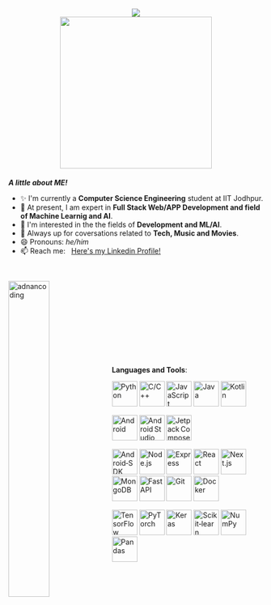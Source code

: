 <h1 align="center">
  <a href="https://git.io/typing-svg">
    <img src="https://readme-typing-svg.herokuapp.com/?lines=Hello,+World!;My+name+is+Neel+Patel.;Welcome+to+my+profile!&center=true&size=25">
  </a>
  <br>
  <img src="https://github.com/TheDudeThatCode/TheDudeThatCode/blob/master/Assets/Developer.gif" width="300px">
</h1>

 ***A little about ME!*** <br>
 
- ✨ I'm currently a **Computer Science Engineering** student at IIT Jodhpur.<br>
- 🔭 At present, I am expert in **Full Stack Web/APP Development and field of Machine Learnig and AI**.<br>
- 🌱 I'm interested in the the fields of **Development and ML/AI**.<br>
- 💬 Always up for coversations related to **Tech, Music and Movies**.<br>
- 😄 Pronouns: *he/him*<br>
- 📫 Reach me: </a> &nbsp; <a href="https://www.linkedin.com/in/vishvas-patel-6a706b21a/"> Here's my Linkedin Profile! </a> <br>
<!--⚡ Fun fact: I like writing for personal fun! -->
<br>

<p><img align="left" width=40% src="https://github-readme-stats.vercel.app/api/top-langs?username=Neelpatel11&show_icons=true&locale=en&layout=compact&theme=radical" alt="adnancoding" />

  
  <br><br><br><br><br><br><br><br><br>
  

**Languages and Tools**:

<span><img height="50" src="https://user-images.githubusercontent.com/25181517/183890598-19a0ac2d-e88a-4005-a8df-1ee36782fde1.png" alt="Python"/></span>
<span><img height="50" src="https://user-images.githubusercontent.com/25181517/117447155-6a868a00-af3d-11eb-9cfe-245df15c9f3f.png" alt="C/C++"/></span>
<span><img height="50" src="https://user-images.githubusercontent.com/25181517/183897015-94a058a6-b86e-4e42-a37e-bf92061753e5.png" alt="JavaScript"/></span>
<span><img height="50" src="https://user-images.githubusercontent.com/25181517/187896150-cc1dcb12-d490-445c-8e4d-1275cd2388d6.png" alt="Java"/></span>
<span><img height="50" src="https://user-images.githubusercontent.com/25181517/183859966-a3462d8d-1bc7-4880-b353-e2cbed900ed6.png" alt="Kotlin"/></span>

<!-- ─── Android‑dev stack ──────────────────────────────────────────────── -->
<span><img height="50" src="https://img.icons8.com/color/48/android-os.png" alt="Android"/></span>
<span><img height="50" src="https://img.icons8.com/color/48/android-studio--v2.png" alt="Android Studio"/></span>
<span><img height="50" src="https://raw.githubusercontent.com/rahulbanerjee26/githubProfileReadmeGenerator/main/src/images/icons/jetpackcompose.svg" alt="Jetpack Compose"/></span>

<!-- ─── Web / backend stack ────────────────────────────────────────────── -->
<span><img height="50" src="https://user-images.githubusercontent.com/25181517/187955005-f4ca6f1a-e727-497b-b81b-93fb9726268e.png" alt="Android‑SDK"/></span>
<span><img height="50" src="https://user-images.githubusercontent.com/25181517/192106070-46255bcf-65e6-4c6b-a296-bf8d0d8fb2a7.png" alt="Node.js"/></span>
<span><img height="50" src="https://user-images.githubusercontent.com/25181517/192106073-90fffafe-3562-4ff9-a37e-c77a2da0ff58.png" alt="Express"/></span>
<span><img height="50" src="https://user-images.githubusercontent.com/25181517/192108372-f71d70ac-7ae6-4c0d-8395-51d8870c2ef0.png" alt="React"/></span>
<span><img height="50" src="https://user-images.githubusercontent.com/25181517/192108374-8da61ba1-99ec-41d7-80b8-fb2f7c0a4948.png" alt="Next.js"/></span>
<span><img height="50" src="https://user-images.githubusercontent.com/25181517/192108376-c675d39b-90f6-4073-bde6-5a9291644657.png" alt="MongoDB"/></span>
<span><img height="50" src="https://user-images.githubusercontent.com/25181517/192109061-e138ca71-337c-4019-8d42-4792fdaa7128.png" alt="FastAPI"/></span>
<span><img height="50" src="https://user-images.githubusercontent.com/25181517/183896132-54262f2e-6d98-41e3-8888-e40ab5a17326.png" alt="Git"/></span>
<span><img height="50" src="https://user-images.githubusercontent.com/25181517/192108891-d86b6220-e232-423a-bf5f-90903e6887c3.png" alt="Docker"/></span>

<!-- ─── ML / AI stack ──────────────────────────────────────────────────── -->
<span><img height="50" src="https://user-images.githubusercontent.com/25181517/183898054-b3d693d4-dafb-4808-a509-bab54cf5de34.png" alt="TensorFlow"/></span>
<span><img height="50" src="https://user-images.githubusercontent.com/25181517/183912952-83784e94-629d-4c34-a961-ae2ae795b662.png" alt="PyTorch"/></span>
<span><img height="50" src="https://img.icons8.com/color/48/keras.png" alt="Keras"/></span>
<span><img height="50" src="https://img.icons8.com/external-soft-fill-juicy-fish/48/external-scikit-learn-big-data-soft-fill-soft-fill-juicy-fish.png" alt="Scikit‑learn"/></span>
<span><img height="50" src="https://user-images.githubusercontent.com/25181517/183898674-75a4a1b1-f960-4ea9-abcb-637170a00a75.png" alt="NumPy"/></span>
<span><img height="50" src="https://user-images.githubusercontent.com/25181517/192158954-f88b5814-d510-4564-b285-dff7d6400dad.png" alt="Pandas"/></span>
